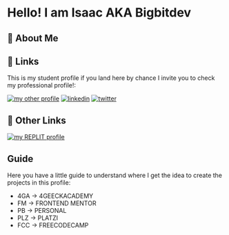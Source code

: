# Hello! I am Isaac AKA Bigbitdev






## 🚀 About Me




## 🔗 Links
This is my student profile if you land here by chance I invite you to check my professional profile!: 

[![my other profile](https://img.shields.io/badge/github-000?style=for-the-badge&logo=github&logoColor=white)](https://github.com/BigBitDev)
[![linkedin](https://img.shields.io/badge/linkedin-0A66C2?style=for-the-badge&logo=linkedin&logoColor=white)](https://www.linkedin.com/)
[![twitter](https://img.shields.io/badge/twitter-1DA1F2?style=for-the-badge&logo=twitter&logoColor=white)](https://twitter.com/)


## 🔗 Other Links
[![my REPLIT profile](https://img.shields.io/badge/Replit-000?style=for-the-badge&logo=replit&logoColor=white)](https://github.com/BigBitDev)


## Guide
Here you have a little guide to understand where I get the idea to create the projects in this profile:

- 4GA -> 4GEECKACADEMY
- FM -> FRONTEND MENTOR
- PB -> PERSONAL 
- PLZ -> PLATZI
- FCC -> FREECODECAMP



